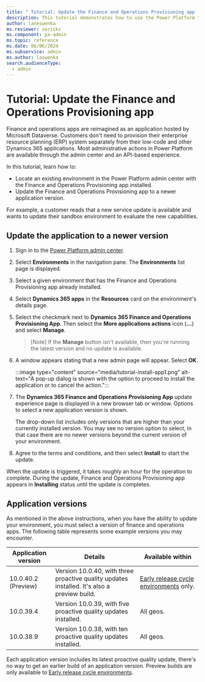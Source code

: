 ```yaml
---
title: " Tutorial: Update the Finance and Operations Provisioning app   | Microsoft Docs"
description: This tutorial demonstrates how to use the Power Platform to provision an environment with finance and operations apps installed.
author: laneswenka
ms.reviewer: sericks
ms.component: pa-admin
ms.topic: reference
ms.date: 06/06/2024
ms.subservice: admin
ms.author: laswenka
search.audienceType: 
  - admin
---
```


# Tutorial: Update the Finance and Operations Provisioning app 

Finance and operations apps are reimagined as an application hosted by Microsoft Dataverse. Customers don't need to provision their enterprise resource planning (ERP) system separately from their low-code and other Dynamics 365 applications. Most administrative actions in Power Platform are available through the admin center and an API-based experience.

In this tutorial, learn how to:

- Locate an existing environment in the Power Platform admin center with the Finance and Operations Provisioning app installed.
- Update the Finance and Operations Provisioning app to a newer application version.

For example, a customer reads that a new service update is available and wants to update their sandbox environment to evaluate the new capabilities.  

## Update the application to a newer version

1. Sign in to the [Power Platform admin center](https://admin.powerplatform.microsoft.com).
2. Select **Environments** in the navigation pane. The **Environments** list page is displayed.
3. Select a given environment that has the Finance and Operations Provisioning app already installed.
4. Select **Dynamics 365 apps** in the **Resources** card on the environment's details page.
5. Select the checkmark next to **Dynamics 365 Finance and Operations Provisioning App**. Then select the **More applications actions** icon (**...**) and select **Manage**.

   > [Note]
   > If the **Manage** button isn't available, then you're running the latest version and no update is available.
   
6. A window appears stating that a new admin page will appear. Select **OK**.

    :::image type="content" source="media/tutorial-install-app1.png" alt-text="A pop-up dialog is shown with the option to proceed to install the application or to cancel the action.":::
   
7. The **Dynamics 365 Finance and Operations Provisioning App** update experience page is displayed in a new browser tab or window. Options to select a new application version is shown.

   The drop-down list includes only versions that are higher than your currently installed version. You may see no version option to select, in that case there are no newer versions beyond the current version of your environment.

8. Agree to the terms and conditions, and then select **Install** to start the update.

  When the update is triggered, it takes roughly an hour for the operation to complete. During the update, Finance and Operations Provisioning app appears in **Installing** status until the update is completes.

## Application versions

As mentioned in the above instructions, when you have the ability to update your environment, you must select a version of finance and operations apps. The following table represents some example versions you may encounter.

| Application version | Details | Available within |
|---------------------|-------------|------------------|
| 10.0.40.2 (Preview) | Version 10.0.40, with three proactive quality updates installed. It's also a preview build. | [Early release cycle environments](/power-platform/admin/early-release) only. |
| 10.0.39.4           | Version 10.0.39, with five proactive quality updates installed. | All geos. |
| 10.0.38.9           | Version 10.0.38, with ten proactive quality updates installed. | All geos. |

Each application version includes its latest proactive quality update, there's no way to get an earlier build of an application version. Preview builds are only available to [Early release cycle environments](/power-platform/admin/early-release).
